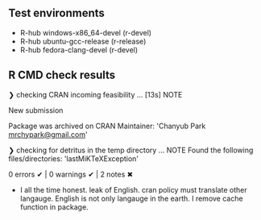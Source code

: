 ## Test environments
- R-hub windows-x86_64-devel (r-devel)
- R-hub ubuntu-gcc-release (r-release)
- R-hub fedora-clang-devel (r-devel)

## R CMD check results
❯ checking CRAN incoming feasibility ... [13s] NOTE
  
  New submission
  
  Package was archived on CRAN
  Maintainer: 'Chanyub Park <mrchypark@gmail.com>'

❯ checking for detritus in the temp directory ... NOTE
  Found the following files/directories:
    'lastMiKTeXException'

0 errors ✔ | 0 warnings ✔ | 2 notes ✖

* I all the time honest. leak of English. cran policy must translate other langauge.
 English is not only langauge in the earth. I remove cache function in package.

